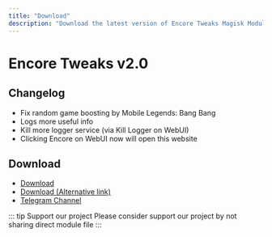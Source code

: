 ```yaml
---
title: "Download"
description: "Download the latest version of Encore Tweaks Magisk Module here"
---
```


# Encore Tweaks v2.0

## Changelog
- Fix random game boosting by Mobile Legends: Bang Bang
- Logs more useful info
- Kill more logger service (via Kill Logger on WebUI)
- Clicking Encore on WebUI now will open this website

## Download
- [Download](https://en.shrinke.me/zL7ft)
- [Download (Alternative link)](https://sfl.gl/ht8yJ)
- [Telegram Channel](https://rem01schannel.t.me)

::: tip Support our project
Please consider support our project by not sharing direct module file
:::
